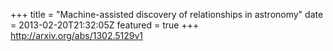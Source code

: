 +++
title = "Machine-assisted discovery of relationships in astronomy"
date = 2013-02-20T21:32:05Z
featured = true
+++
http://arxiv.org/abs/1302.5129v1